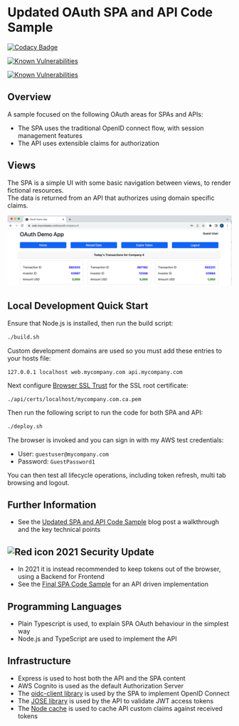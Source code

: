 # Updated OAuth SPA and API Code Sample

[![Codacy Badge](https://app.codacy.com/project/badge/Grade/a36801b67eae4a78ba3d6cd1f55a023f)](https://www.codacy.com/gh/gary-archer/oauth.websample2/dashboard?utm_source=github.com&amp;utm_medium=referral&amp;utm_content=gary-archer/oauth.websample2&amp;utm_campaign=Badge_Grade)

[![Known Vulnerabilities](https://snyk.io/test/github/gary-archer/oauth.websample2/badge.svg?targetFile=spa/package.json)](https://snyk.io/test/github/gary-archer/oauth.websample2?targetFile=spa/package.json)

[![Known Vulnerabilities](https://snyk.io/test/github/gary-archer/oauth.websample2/badge.svg?targetFile=api/package.json)](https://snyk.io/test/github/gary-archer/oauth.websample2?targetFile=api/package.json)

## Overview

A sample focused on the following OAuth areas for SPAs and APIs:

- The SPA uses the traditional OpenID connect flow, with session management features
- The API uses extensible claims for authorization

## Views

The SPA is a simple UI with some basic navigation between views, to render fictional resources.\
The data is returned from an API that authorizes using domain specific claims.

![SPA Views](./doc/views.png)

## Local Development Quick Start

Ensure that Node.js is installed, then run the build script:

```bash
./build.sh
```

Custom development domains are used so you must add these entries to your hosts file:

```
127.0.0.1 localhost web.mycompany.com api.mycompany.com
```

Next configure [Browser SSL Trust](https://authguidance.com/2017/11/11/developer-ssl-setup#browser) for the SSL root certificate:

```
./api/certs/localhost/mycompany.com.ca.pem
```

Then run the following script to run the code for both SPA and API:

```bash
./deploy.sh
```

The browser is invoked and you can sign in with my AWS test credentials:

- User: `guestuser@mycompany.com`
- Password: `GuestPassword1`

You can then test all lifecycle operations, including token refresh, multi tab browsing and logout.

## Further Information

* See the [Updated SPA and API Code Sample](https://authguidance.com/2017/10/13/improved-spa-code-sample-overview/) blog post a walkthrough and the key technical points

## ![Red icon](https://via.placeholder.com/15/f03c15/f03c15.png) 2021 Security Update

- In 2021 it is instead recommended to keep tokens out of the browser, using a Backend for Frontend
- See the [Final SPA Code Sample](https://github.com/gary-archer/oauth.websample.final) for an API driven implementation

## Programming Languages

* Plain Typescript is used, to explain SPA OAuth behaviour in the simplest way
* Node.js and TypeScript are used to implement the API

## Infrastructure

* Express is used to host both the API and the SPA content
* AWS Cognito is used as the default Authorization Server
* The [oidc-client library](https://github.com/IdentityModel/oidc-client-js) is used by the SPA to implement OpenID Connect
* The [JOSE library](https://github.com/panva/jose) is used by the API to validate JWT access tokens
* The [Node cache](https://github.com/mpneuried/nodecache) is used to cache API custom claims against received tokens

